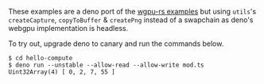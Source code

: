 These examples are a deno port of the
[wgpu-rs examples](https://github.com/gfx-rs/wgpu-rs/tree/master/examples) but
using `utils`'s `createCapture`, `copyToBuffer` & `createPng` instead of a
swapchain as deno's webgpu implementation is headless.

To try out, upgrade deno to canary and
run the commands below.

```shell
$ cd hello-compute
$ deno run --unstable --allow-read --allow-write mod.ts
Uint32Array(4) [ 0, 2, 7, 55 ]
```

